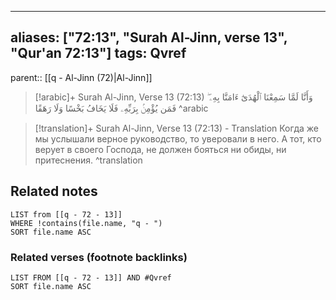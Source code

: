 
---
aliases: ["72:13", "Surah Al-Jinn, verse 13", "Qur'an 72:13"]
tags: Qvref
---

parent:: [[q - Al-Jinn (72)|Al-Jinn]]

> [!arabic]+ Surah Al-Jinn, Verse 13 (72:13)
> <span class="quran-arabic">وَأَنَّا لَمَّا سَمِعْنَا ٱلْهُدَىٰٓ ءَامَنَّا بِهِۦ ۖ فَمَن يُؤْمِنۢ بِرَبِّهِۦ فَلَا يَخَافُ بَخْسًا وَلَا رَهَقًا</span>
^arabic

> [!translation]+ Surah Al-Jinn, Verse 13 (72:13) - Translation
> Когда же мы услышали верное руководство, то уверовали в него. А тот, кто верует в своего Господа, не должен бояться ни обиды, ни притеснения.
^translation



## Related notes
```dataview
LIST from [[q - 72 - 13]]
WHERE !contains(file.name, "q - ")
SORT file.name ASC
```

### Related verses (footnote backlinks)
```dataview
LIST FROM [[q - 72 - 13]] AND #Qvref
SORT file.name ASC
```

